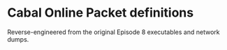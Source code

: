 # Cabal Online Packet definitions

Reverse-engineered from the original Episode 8 executables and network dumps.